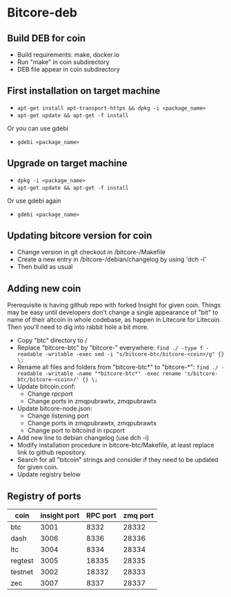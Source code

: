 Bitcore-deb
===========

Build DEB for coin
------------------
* Build requirements: make, docker.io
* Run "make" in coin subdirectory
* DEB file appear in coin subdirectory

First installation on target machine
------------------------------------
* ```apt-get install apt-transport-https && dpkg -i <package_name>```
* ```apt-get update && apt-get -f install```

Or you can use gdebi

* ```gdebi <package_name>```

Upgrade on target machine
-------------------------
* ```dpkg -i <package_name>```
* ```apt-get update && apt-get -f install```

Or use gdebi again

* ```gdebi <package_name>```

Updating bitcore version for coin
---------------------------------
* Change version in git checkout in <coin>/bitcore-<coin>/Makefile
* Create a new entry in <coin>/bitcore-<coin>/debian/changelog by using 'dch -i'
* Then build as usual

Adding new coin
---------------
Prerequisite is having github repo with forked Insight for given coin. Things may be easy until developers don't change a single appearance of "bit" to name of their altcoin in whole codebase, as happen in Litecore for Litecoin. Then you'll need to dig into rabbit hole a bit more.

* Copy "btc" directory to <coin>/
* Replace "bitcore-btc" by "bitcore-<altcoin>" everywhere: ```find ./ -type f -readable -writable -exec sed -i "s/bitcore-btc/bitcore-<coin>/g" {} \;```
* Rename all files and folders from "bitcore-btc*" to "bitcore-<coin>*": ```find ./ -readable -writable -name "*bitcore-btc*" -exec rename 's/bitcore-btc/bitcore-<coin>/' {} \;```
* Update bitcoin.conf:
  * Change rpcport
  * Change ports in zmqpubrawtx, zmqpubrawtx
* Update bitcore-node.json:
  * Change listening port
  * Change ports in zmqpubrawtx, zmqpubrawtx
  * Change port to bitcoind in rpcport
* Add new line to debian changelog (use dch -i)
* Modify installation procedure in bitcore-btc/Makefile, at least replace link to github repository.
* Search for all "bitcoin" strings and consider if they need to be updated for given coin.
* Update registry below

Registry of ports
-----------------

| coin    | insight port | RPC port | zmq port |
|---------|--------------|----------|----------|
| btc     | 3001         |  8332    | 28332    |
| dash    | 3006         |  8336    | 28336    |
| ltc     | 3004         |  8334    | 28334    |
| regtest | 3005         | 18335    | 28335    |
| testnet | 3002         | 18332    | 28333    |
| zec     | 3007         |  8337    | 28337    |
